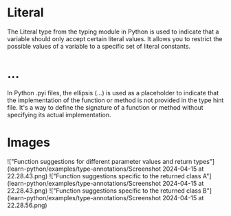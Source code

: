 # Literal

The Literal type from the typing module in Python is used to indicate that a variable should only accept certain literal values. It allows you to restrict the possible values of a variable to a specific set of literal constants.

# ...

In Python .pyi files, the ellipsis (...) is used as a placeholder to indicate that the implementation of the function or method is not provided in the type hint file. It's a way to define the signature of a function or method without specifying its actual implementation.

# Images

!["Function suggestions for different parameter values and return types"](learn-python/examples/type-annotations/Screenshot 2024-04-15 at 22.28.43.png)
!["Function suggestions specific to the returned class A"](learn-python/examples/type-annotations/Screenshot 2024-04-15 at 22.28.43.png)
!["Function suggestions specific to the returned class B"](learn-python/examples/type-annotations/Screenshot 2024-04-15 at 22.28.56.png)